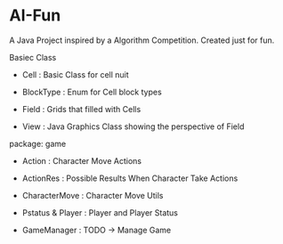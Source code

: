 # AI-Fun
A Java Project inspired by a Algorithm Competition. Created just for fun.

Basiec Class

   + Cell : Basic Class for cell nuit
   
   + BlockType : Enum for Cell block types
   
   + Field : Grids that filled with Cells
   
   + View : Java Graphics Class showing the perspective of Field
   
package: game
   		
   + Action : Character Move Actions
   		
   + ActionRes : Possible Results When Character Take Actions
   		
   + CharacterMove : Character Move Utils
   		
   + Pstatus & Player : Player and Player Status
   		
   + GameManager : TODO -> Manage Game 
   		
   
